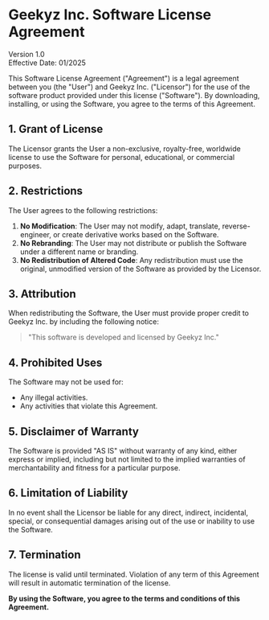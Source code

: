 # Geekyz Inc. Software License Agreement

Version 1.0  
Effective Date: 01/2025

This Software License Agreement ("Agreement") is a legal agreement between you (the "User") and Geekyz Inc. ("Licensor") for the use of the software product provided under this license ("Software"). By downloading, installing, or using the Software, you agree to the terms of this Agreement.

## 1. Grant of License
The Licensor grants the User a non-exclusive, royalty-free, worldwide license to use the Software for personal, educational, or commercial purposes.

## 2. Restrictions
The User agrees to the following restrictions:
1. **No Modification**: The User may not modify, adapt, translate, reverse-engineer, or create derivative works based on the Software.
2. **No Rebranding**: The User may not distribute or publish the Software under a different name or branding.
3. **No Redistribution of Altered Code**: Any redistribution must use the original, unmodified version of the Software as provided by the Licensor.

## 3. Attribution
When redistributing the Software, the User must provide proper credit to Geekyz Inc. by including the following notice:  
> "This software is developed and licensed by Geekyz Inc."

## 4. Prohibited Uses
The Software may not be used for:
- Any illegal activities.
- Any activities that violate this Agreement.

## 5. Disclaimer of Warranty
The Software is provided "AS IS" without warranty of any kind, either express or implied, including but not limited to the implied warranties of merchantability and fitness for a particular purpose.

## 6. Limitation of Liability
In no event shall the Licensor be liable for any direct, indirect, incidental, special, or consequential damages arising out of the use or inability to use the Software.

## 7. Termination
The license is valid until terminated. Violation of any term of this Agreement will result in automatic termination of the license.

**By using the Software, you agree to the terms and conditions of this Agreement.**